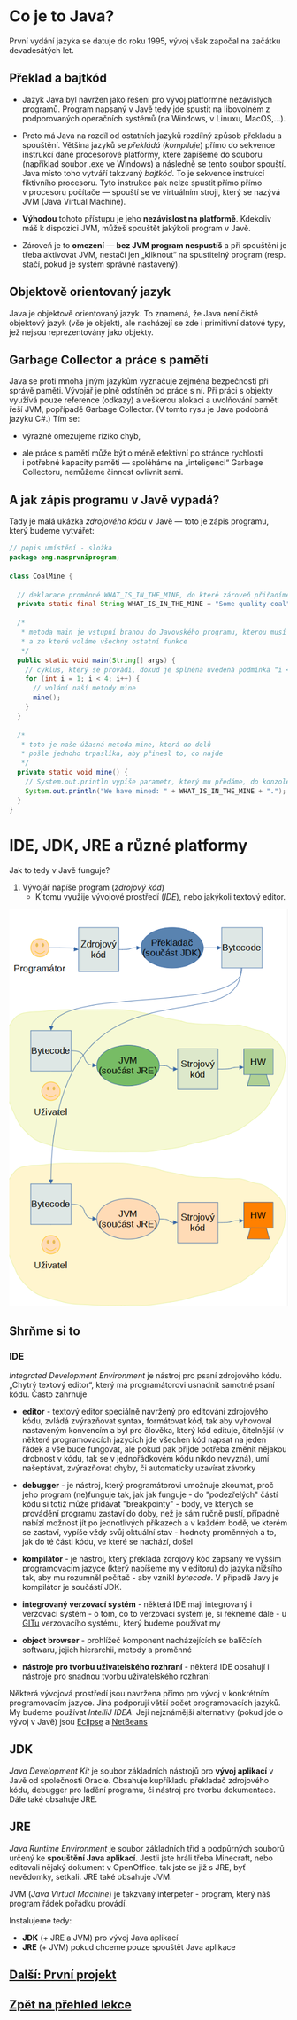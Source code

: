 # Co je to Java?
 
 První vydání jazyka se datuje do roku 1995, vývoj však započal na začátku devadesátých let. 
 
 ## Překlad a bajtkód
 - Jazyk Java byl navržen jako řešení pro vývoj platformně nezávislých programů. Program napsaný v Javě tedy jde spustit na libovolném z podporovaných operačních systémů (na Windows, v Linuxu, MacOS,...).
 - Proto má Java na rozdíl od ostatních jazyků rozdílný způsob překladu a spouštění. Většina jazyků se _překládá_ (_kompiluje_) přímo do sekvence instrukcí dané procesorové platformy, které zapíšeme do souboru (například soubor .exe ve Windows) a následně se tento soubor spouští. Java místo toho vytváří takzvaný _bajtkód_. To je sekvence instrukcí fiktivního procesoru. Tyto instrukce pak nelze spustit přímo přímo v&nbsp;procesoru počítače — spouští se ve virtuálním stroji, který se nazývá JVM (Java Virtual Machine). 
 
 - **Výhodou** tohoto přístupu je jeho **nezávislost na platformě**. Kdekoliv máš k&nbsp;dispozici JVM, můžeš spouštět jakýkoli program v&nbsp;Javě. 
 
 - Zároveň je to **omezení** — **bez JVM program nespustíš** a&nbsp;při spouštění je třeba aktivovat JVM, nestačí jen „kliknout“ na spustitelný program (resp. stačí, pokud je systém správně nastavený).

## Objektově orientovaný jazyk
Java je objektově orientovaný jazyk. To znamená, že Java není čistě objektový jazyk (vše je objekt), ale nacházejí se zde i&nbsp;primitivní datové typy, jež nejsou reprezentovány jako objekty. 

## Garbage Collector a práce s&nbsp;pamětí
Java se proti mnoha jiným jazykům vyznačuje zejména bezpečností při správě paměti. Vývojář je plně odstíněn od práce s ní. Při práci s objekty využívá pouze reference (odkazy) a veškerou alokaci a uvolňování paměti řeší JVM, popřípadě Garbage Collector. (V tomto rysu je Java podobná jazyku C#.) Tím se:

- výrazně omezujeme riziko chyb, 

- ale práce s&nbsp;pamětí může být o&nbsp;méně efektivní po stránce rychlosti i&nbsp;potřebné kapacity paměti &mdash; spoléháme na „inteligenci“ Garbage Collectoru, nemůžeme činnost ovlivnit sami. 

## A jak zápis programu v&nbsp;Javě vypadá?

Tady je malá ukázka _zdrojového kódu_ v&nbsp;Javě &mdash; toto je zápis programu, který budeme vytvářet:

```java
// popis umístění - složka
package eng.nasprvniprogram;

class CoalMine {
  
  // deklarace proměnné WHAT_IS_IN_THE_MINE, do které zároveň přiřadíme hodnotu Some quality coal
  private static final String WHAT_IS_IN_THE_MINE = "Some quality coal";
  
  /*
   * metoda main je vstupní branou do Javovského programu, kterou musí obsahovat každý program
   * a ze které voláme všechny ostatní funkce
   */
  public static void main(String[] args) {
    // cyklus, který se provádí, dokud je splněna uvedená podmínka "i < 4"
    for (int i = 1; i < 4; i++) {
      // volání naší metody mine
      mine();
    }
  }
  
  /*
   * toto je naše úžasná metoda mine, která do dolů
   * pošle jednoho trpaslíka, aby přinesl to, co najde
   */
  private static void mine() {
    // System.out.println vypíše parametr, který mu předáme, do konzole
    System.out.println("We have mined: " + WHAT_IS_IN_THE_MINE + ".");
  }
}
```

# IDE, JDK, JRE a různé platformy

Jak to tedy v&nbsp;Javě funguje?

1. Vývojář napíše program (_zdrojový kód_)
    - K tomu využije vývojové prostředí (_IDE_), nebo jakýkoli textový editor.

![JDK, JRE a různé platformy](img/jdk-jvm-bytecode.png)

## Shrňme si to

### IDE
_Integrated Development Environment_ je nástroj pro psaní zdrojového kódu. „Chytrý textový editor“, který má programátorovi usnadnit samotné psaní kódu. Často zahrnuje

- **editor** - textový editor speciálně navržený pro editování zdrojového kódu, zvládá zvýrazňovat syntax, formátovat kód, tak aby vyhovoval nastaveným konvencím a byl pro člověka, který kód edituje, čitelnější (v některé programovacích jazycích jde všechen kód napsat na jeden řádek a vše bude fungovat, ale pokud pak přijde potřeba změnit nějakou drobnost v kódu, tak se v jednořádkovém kódu nikdo nevyzná), umí našeptávat, zvýrazňovat chyby, či automaticky uzavírat závorky

- **debugger** - je nástroj, který programátorovi umožnuje zkoumat, proč jeho program (ne)funguje tak, jak jak funguje - do "podezřelých" částí kódu si totiž může přidávat "breakpointy" - body, ve kterých se provádění programu zastaví do doby, než je sám ručně pustí, případně nabízí možnost jít po jednotlivých příkazech a v každém bodě, ve kterém se zastaví, vypíše vždy svůj oktuální stav - hodnoty proměnných a to, jak do té části kódu, ve které se nachází, došel

- **kompilátor** - je nástroj, který překládá zdrojový kód zapsaný ve vyšším programovacím jazyce (který napíšeme my v editoru) do jazyka nižsího tak, aby mu rozumněl počítač - aby vznikl _bytecode_. V&nbsp;případě Javy je kompilátor je součástí JDK.

- **integrovaný verzovací systém** - některá IDE mají integrovaný i verzovací systém - o tom, co to verzovací systém je, si řekneme dále - u [GITu](#GIT) verzovacího systému, který budeme používat my

- <b>object browser</b> - prohlížeč komponent nacházejících se balíčcích softwaru, jejich hierarchii, metody a proměnné

- <b>nástroje pro tvorbu uživatelského rozhraní</b> - některá IDE obsahují i nástroje pro snadnou tvorbu uživatelského rozhraní

Některá vývojová prostředí jsou navržena přímo pro vývoj v konkrétním programovacím jazyce. Jiná podporují větší počet programovacích jazyků. My budeme používat _IntelliJ IDEA_. Její nejznámější alternativy (pokud jde o vývoj v&nbsp;Javě) jsou [Eclipse](https://www.eclipse.org/eclipseide/) a [NetBeans](https://netbeans.apache.org/)


## JDK
_Java Development Kit_ je soubor základních nástrojů pro **vývoj aplikací** v Javě od společnosti Oracle. Obsahuje kupříkladu překladač zdrojového kódu, debugger pro ladění programu, či nástroj pro tvorbu dokumentace. Dále také obsahuje JRE. 

## JRE
_Java Runtime Environment_ je soubor základních tříd a podpůrných souborů určený ke **spouštění Java aplikací**. Jestli jste hráli třeba Minecraft, nebo editovali nějaký dokument v&nbsp;OpenOffice, tak jste se již s JRE, byť nevědomky, setkali. JRE také obsahuje JVM.

JVM (_Java Virtual Machine_) je takzvaný interpeter - program, který náš program řádek pořádku provádí.

Instalujeme tedy:
 - <b>JDK</b> (+ JRE a JVM) pro vývoj Java aplikací
 - <b>JRE</b> (+ JVM) pokud chceme pouze spouštět Java aplikace

## [Další: První projekt](prvni-projekt.md)
## [Zpět na přehled lekce](README.md)